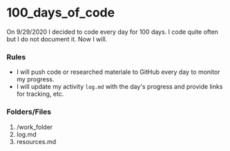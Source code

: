 # 100_days_of_code

On 9/29/2020 I decided to code every day for 100 days. I code quite often but I do not document it. Now I will.

### Rules

- I will push code or researched materiale to GitHub every day to monitor my progress.
- I will update my activity `log.md` with the day's progress and provide links for tracking, etc.

### Folders/Files

1. /work_folder
2. log.md
3. resources.md
